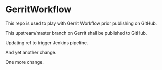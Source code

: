 GerritWorkflow
==============

This repo is used to play with Gerrit Workflow prior publishing
on GitHub.

This upstream/master branch on Gerrit shall be published to GitHub.

Updating ref to trigger Jenkins pipeline.

And yet another change.

One more change.
